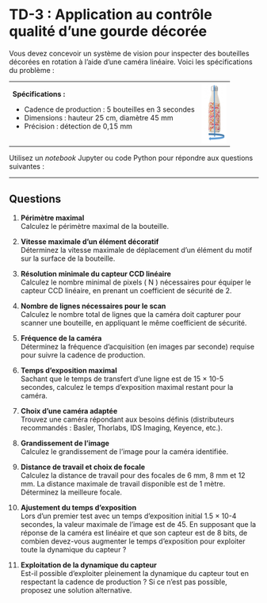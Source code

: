 # TD-3 : Application au contrôle qualité d’une gourde décorée

Vous devez concevoir un système de vision pour inspecter des bouteilles décorées en rotation à l’aide d’une caméra linéaire. Voici les spécifications du problème :

<table>
<tr>
<td>
<b>Spécifications :</b>
<ul>
  <li>Cadence de production : 5 bouteilles en 3 secondes</li>
  <li>Dimensions : hauteur 25 cm, diamètre 45 mm</li>
  <li>Précision : détection de 0,15 mm</li>
</ul>
</td>
<td>
<img src="assets/scan_bouteille.png" alt="Bouteille décorée" width="50">
</td>
</tr>
</table>

Utilisez un *notebook* Jupyter ou code Python pour répondre aux questions suivantes :

---

## Questions

1. **Périmètre maximal**  
   Calculez le périmètre maximal de la bouteille.

2. **Vitesse maximale d’un élément décoratif**  
   Déterminez la vitesse maximale de déplacement d’un élément du motif sur la surface de la bouteille.

3. **Résolution minimale du capteur CCD linéaire**  
   Calculez le nombre minimal de pixels \( N \) nécessaires pour équiper le capteur CCD linéaire, en prenant un coefficient de sécurité de 2.

4. **Nombre de lignes nécessaires pour le scan**  
   Calculez le nombre total de lignes que la caméra doit capturer pour scanner une bouteille, en appliquant le même coefficient de sécurité.

5. **Fréquence de la caméra**  
   Déterminez la fréquence d’acquisition (en images par seconde) requise pour suivre la cadence de production.

6. **Temps d’exposition maximal**  
   Sachant que le temps de transfert d’une ligne est de 15 × 10-5 secondes, calculez le temps d’exposition maximal restant pour la caméra.

7. **Choix d’une caméra adaptée**  
   Trouvez une caméra répondant aux besoins définis (distributeurs recommandés : Basler, Thorlabs, IDS Imaging, Keyence, etc.).

8. **Grandissement de l’image**  
   Calculez le grandissement de l’image pour la caméra identifiée.

9. **Distance de travail et choix de focale**  
   Calculez la distance de travail pour des focales de 6 mm, 8 mm et 12 mm. La distance maximale de travail disponible est de 1 mètre. Déterminez la meilleure focale.

10. **Ajustement du temps d’exposition**  
    Lors d’un premier test avec un temps d’exposition initial 1.5 × 10-4 secondes, la valeur maximale de l’image est de 45. En supposant que la réponse de la caméra est linéaire et que son capteur est de 8 bits, de combien devez-vous augmenter le temps d’exposition pour exploiter toute la dynamique du capteur ?

11. **Exploitation de la dynamique du capteur**  
    Est-il possible d’exploiter pleinement la dynamique du capteur tout en respectant la cadence de production ? Si ce n’est pas possible, proposez une solution alternative.

